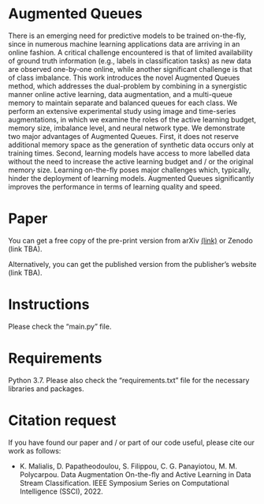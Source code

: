 # Augmented Queues
There is an emerging need for predictive models to be trained on-the-fly, since in numerous machine learning applications data are arriving in an online fashion. A critical challenge encountered is that of limited availability of ground truth information (e.g., labels in classification tasks) as new data are observed one-by-one online, while another significant challenge is that of class imbalance. This work introduces the novel Augmented Queues method, which addresses the dual-problem by combining in a synergistic manner online active learning, data augmentation, and a multi-queue memory to maintain separate and balanced queues for each class. We perform an extensive experimental study using image and time-series augmentations, in which we examine the roles of the active learning budget, memory size, imbalance level, and neural network type. We demonstrate two major advantages of Augmented Queues. First, it does not reserve additional memory space as the generation of synthetic data occurs only at training times. Second, learning models have access to more labelled data without the need to increase the active learning budget and / or the original memory size. Learning on-the-fly poses major challenges which, typically, hinder the deployment of learning models. Augmented Queues significantly improves the performance in terms of learning quality and speed.

# Paper
You can get a free copy of the pre-print version from arXiv [(link)](https://arxiv.org/abs/2210.06873) or Zenodo (link TBA).

Alternatively, you can get the published version from the publisher’s website (link TBA).

# Instructions
Please check the “main.py” file.

# Requirements
Python 3.7. Please also check the “requirements.txt” file for the necessary libraries and packages.

# Citation request
If you have found our paper and / or part of our code useful, please cite our work as follows:

- K. Malialis, D. Papatheodoulou, S. Filippou, C. G. Panayiotou, M. M. Polycarpou. Data Augmentation On-the-fly and Active Learning in Data Stream Classification. IEEE Symposium Series on Computational Intelligence (SSCI), 2022.
